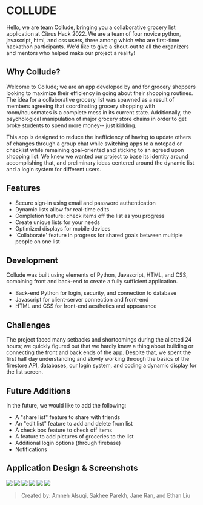 # COLLUDE
Hello, we are team Collude, bringing you a collaborative grocery list application at Citrus Hack 2022. We are a team of four novice python, javascript, html, and css users, three among which who are first-time hackathon participants. We'd like to give a shout-out to all the organizers and mentors who helped make our project a reality!

## Why Collude?
Welcome to Collude; we are an app developed by and for grocery shoppers looking to maximize their efficiency in going about their shopping routines. The idea for a collaborative grocery list was spawned as a result of members agreeing that coordinating grocery shopping with room/housemates is a complete mess in its current state. Additionally, the psychological manipulation of major grocery store chains in order to get broke students to spend more money-- just kidding. 


This app is designed to reduce the inefficiency of having to update others of changes through a group chat while switching apps to a notepad or checklist while remaining goal-oriented and sticking to an agreed upon shopping list. We knew we wanted our project to base its identity around accomplishing that, and preliminary ideas centered around the dynamic list and a login system for different users. 

## Features
- Secure sign-in using email and password authentication
- Dynamic lists allow for real-time edits
- Completion feature: check items off the list as you progress
- Create unique lists for your needs
- Optimized displays for mobile devices
- 'Collaborate' feature in progress for shared goals between multiple people on one list


## Development

Collude was built using elements of Python, Javascript, HTML, and CSS, combining front and back-end to create a fully sufficient application. 
- Back-end Python for login, security, and connection to database
- Javascript for client-server connection and front-end
- HTML and CSS for front-end aesthetics and appearance

## Challenges

The project faced many setbacks and shortcomings during the allotted 24 hours; we quickly figured out that we hardly knew a thing about building or connecting the front and back ends of the app. Despite that, we spent the first half day understanding and slowly working through the basics of the firestore API, databases, our login system, and coding a dynamic display for the list screen.

## Future Additions 

In the future, we would like to add the following:
- A "share list" feature to share with friends
- An "edit list" feature to add and delete from list
- A check box feature to check off items
- A feature to add pictures of groceries to the list 
- Additional login options (through firebase)
- Notifications


## Application Design & Screenshots
![](https://snipboard.io/zp5Tei.jpg) 
![](https://snipboard.io/p69HYG.jpg) 
![](https://snipboard.io/MrDliv.jpg) 
![](https://snipboard.io/LphzrG.jpg)
![](https://snipboard.io/Pn26z7.jpg)
![](https://snipboard.io/iMAb2d.jpg)



> Created by: Amneh Alsuqi, Sakhee Parekh, Jane Ran, and Ethan Liu
